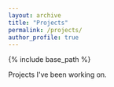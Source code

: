 ```yaml
---
layout: archive
title: "Projects"
permalink: /projects/
author_profile: true
---
```


{% include base_path %}

Projects I've been working on.



